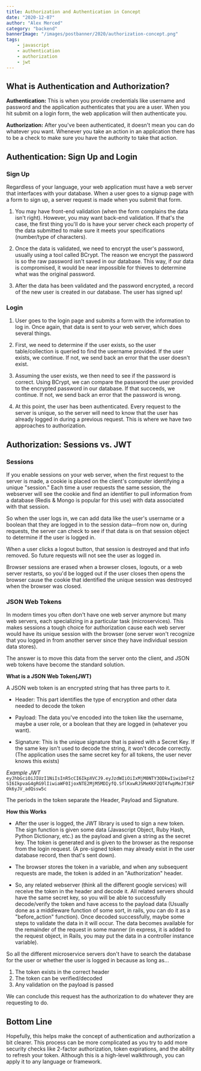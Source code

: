 ```yaml
---
title: Authorization and Authentication in Concept
date: "2020-12-07"
author: "Alex Merced"
category: "backend"
bannerImage: "/images/postbanner/2020/authorization-concept.png"
tags:
    - javascript
    - authentication
    - authorization
    - jwt
---
```


## What is Authentication and Authorization?

**Authentication:** This is when you provide credentials like username and password and the application authenticates that you are a user. When you hit submit on a login form, the web application will then authenticate you.

**Authorization:** After you've been authenticated, it doesn't mean you can do whatever you want. Whenever you take an action in an application there has to be a check to make sure you have the authority to take that action. 

## Authentication: Sign Up and Login

### Sign Up

Regardless of your language, your web application must have a web server that interfaces with your database. When a user goes to a signup page with a form to sign up, a server request is made when you submit that form.

1. You may have front-end validation (when the form complains the data isn't right). However, you may want back-end validation. If that's the case, the first thing you'll do is have your server check each property of the data submitted to make sure it meets your specifications (number/type of characters).

2. Once the data is validated, we need to encrypt the user's password, usually using a tool called BCrypt. The reason we encrypt the password is so the raw password isn't saved in our database. This way, if our data is compromised, it would be near impossible for thieves to determine what was the original password.

3. After the data has been validated and the password encrypted, a record of the new user is created in our database. The user has signed up!

### Login

1. User goes to the login page and submits a form with the information to log in. Once again, that data is sent to your web server, which does several things.

2. First, we need to determine if the user exists, so the user table/collection is queried to find the username provided. If the user exists, we continue. If not, we send back an error that the user doesn't exist.

3. Assuming the user exists, we then need to see if the password is correct. Using BCrypt, we can compare the password the user provided to the encrypted password in our database. If that succeeds, we continue. If not, we send back an error that the password is wrong.

4. At this point, the user has been authenticated. Every request to the server is unique, so the server will need to know that the user has already logged in during a previous request. This is where we have two approaches to authorization.


## Authorization: Sessions vs. JWT

### Sessions

If you enable sessions on your web server, when the first request to the server is made, a cookie is placed on the client's computer identifying a unique "session." Each time a user requests the same session, the webserver will see the cookie and find an identifier to pull information from a database (Redis & Mongo is popular for this use) with data associated with that session.

So when the user logs in, we can add data like the user's username or a boolean that they are logged in to the session data—from now on, during requests, the server can check to see if that data is on that session object to determine if the user is logged in.

When a user clicks a logout button, that session is destroyed and that info removed. So future requests will not see the user as logged in.

Browser sessions are erased when a browser closes, logouts, or a web server restarts, so you'd be logged out if the user closes then opens the browser cause the cookie that identified the unique session was destroyed when the browser was closed.
### JSON Web Tokens

In modern times you often don't have one web server anymore but many web servers, each specializing in a particular task (microservices). This makes sessions a tough choice for authorization cause each web server would have its unique session with the browser (one server won't recognize that you logged in from another server since they have individual session data stores).

The answer is to move this data from the server onto the client, and JSON web tokens have become the standard solution.

**What is a JSON Web Token(JWT)**

A JSON web token is an encrypted string that has three parts to it.

- Header: This part identifies the type of encryption and other data needed to decode the token

- Payload: The data you've encoded into the token like the username, maybe a user role, or a boolean that they are logged in (whatever you want).

- Signature: This is the unique signature that is paired with a Secret Key. If the same key isn't used to decode the string, it won't decode correctly. (The application uses the same secret key for all tokens, the user never knows this exists)

*Example JWT*
`eyJhbGciOiJIUzI1NiIsInR5cCI6IkpXVCJ9.eyJzdWIiOiIxMjM0NTY3ODkwIiwibmFtZSI6IkpvaG4gRG9lIiwiaWF0IjoxNTE2MjM5MDIyfQ.SflKxwRJSMeKKF2QT4fwpMeJf36POk6yJV_adQssw5c`

The periods in the token separate the Header, Payload and Signature.

**How this Works**

- After the user is logged, the JWT library is used to sign a new token. The sign function is given some data (Javascript Object, Ruby Hash, Python Dictionary, etc.) as the payload and given a string as the secret key. The token is generated and is given to the browser as the response from the login request. (A pre-signed token may already exist in the user database record, then that's sent down).

- The browser stores the token in a variable, and when any subsequent requests are made, the token is added in an "Authorization" header.

- So, any related webserver (think all the different google services) will receive the token in the header and decode it. All related servers should have the same secret key, so you will be able to successfully decode/verify the token and have access to the payload data (Usually done as a middleware function of some sort, in rails, you can do it as a "before_action" function). Once decoded successfully, maybe some steps to validate the data in it will occur. The data becomes available for the remainder of the request in some manner (in express, it is added to the request object, in Rails, you may put the data in a controller instance variable).

So all the different microservice servers don't have to search the database for the user or whether the user is logged in because as long as...

1. The token exists in the correct header
2. The token can be verified/decoded
3. Any validation on the payload is passed

We can conclude this request has the authorization to do whatever they are requesting to do.

## Bottom Line

Hopefully, this helps make the concept of authentication and authorization a bit clearer. This process can be more complicated as you try to add more security checks like 2-factor authorization, token expirations, and the ability to refresh your token. Although this is a high-level walkthrough, you can apply it to any language or framework.